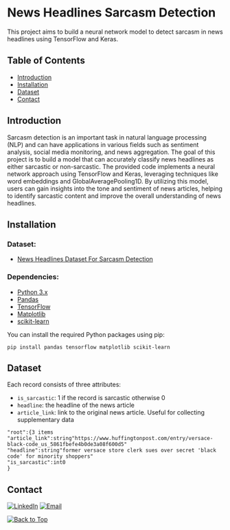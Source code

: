 # News Headlines Sarcasm Detection
This project aims to build a neural network model to detect sarcasm in news headlines using TensorFlow and Keras.

## Table of Contents
- [Introduction](#introduction)
- [Installation](#installation)
- [Dataset](#dataset)
- [Contact](#contact)

## Introduction
Sarcasm detection is an important task in natural language processing (NLP) and can have applications in various fields such as sentiment analysis, social media monitoring, and news aggregation.
The goal of this project is to build a model that can accurately classify news headlines as either sarcastic or non-sarcastic. The provided code implements a neural network approach using TensorFlow and Keras, leveraging techniques like word embeddings and GlobalAveragePooling1D.
By utilizing this model, users can gain insights into the tone and sentiment of news articles, helping to identify sarcastic content and improve the overall understanding of news headlines.

## Installation
### Dataset:
- [News Headlines Dataset For Sarcasm Detection](https://www.kaggle.com/datasets/rmisra/news-headlines-dataset-for-sarcasm-detection)
  
### Dependencies:
- [Python 3.x](https://www.python.org/)
- [Pandas](https://pandas.pydata.org/)
- [TensorFlow](https://www.tensorflow.org/)
- [Matplotlib](https://matplotlib.org/)
- [scikit-learn](https://scikit-learn.org/)
  
You can install the required Python packages using pip:
```
pip install pandas tensorflow matplotlib scikit-learn
```

## Dataset
Each record consists of three attributes:
- ```is_sarcastic```: 1 if the record is sarcastic otherwise 0
- ```headline```: the headline of the news article
- ```article_link```: link to the original news article. Useful for collecting supplementary data

```
"root":{3 items
"article_link":string"https://www.huffingtonpost.com/entry/versace-black-code_us_5861fbefe4b0de3a08f600d5"
"headline":string"former versace store clerk sues over secret 'black code' for minority shoppers"
"is_sarcastic":int0
}
```

## Contact
[![LinkedIn](https://img.shields.io/badge/-LinkedIn-blue?style=flat-square&logo=Linkedin&logoColor=white&link=https://www.linkedin.com/in/ulyana-yezubchyk/)](https://www.linkedin.com/in/ulyana-yezubchyk/)
[![Email](https://img.shields.io/badge/Email-ulyaa.071@gmail.com-green.svg)](mailto:your_email@example.com)

[![Back to Top](https://img.shields.io/badge/-Back_to_Top-blue?style=flat-square)](#News-Headlines-Sarcasm-Detection)
